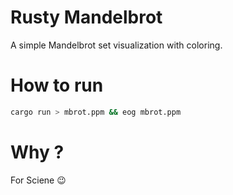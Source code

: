 # Rusty Mandelbrot

A simple Mandelbrot set visualization with coloring.

# How to run

```bash
cargo run > mbrot.ppm && eog mbrot.ppm
```

# Why ?

For Sciene 😉
